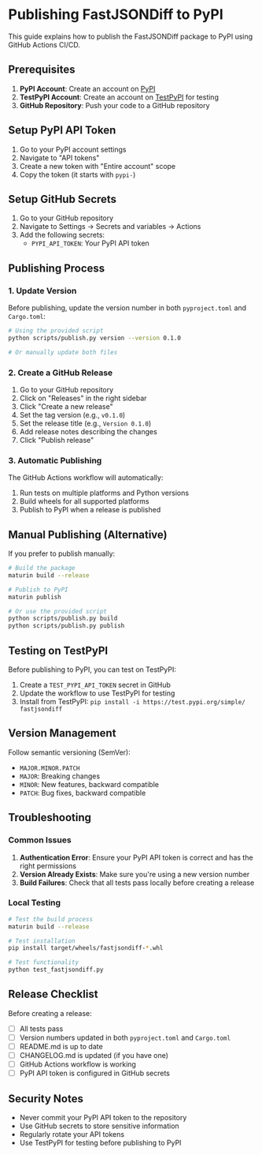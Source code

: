 # Publishing FastJSONDiff to PyPI

This guide explains how to publish the FastJSONDiff package to PyPI using GitHub Actions CI/CD.

## Prerequisites

1. **PyPI Account**: Create an account on [PyPI](https://pypi.org/account/register/)
2. **TestPyPI Account**: Create an account on [TestPyPI](https://test.pypi.org/account/register/) for testing
3. **GitHub Repository**: Push your code to a GitHub repository

## Setup PyPI API Token

1. Go to your PyPI account settings
2. Navigate to "API tokens"
3. Create a new token with "Entire account" scope
4. Copy the token (it starts with `pypi-`)

## Setup GitHub Secrets

1. Go to your GitHub repository
2. Navigate to Settings → Secrets and variables → Actions
3. Add the following secrets:
   - `PYPI_API_TOKEN`: Your PyPI API token

## Publishing Process

### 1. Update Version

Before publishing, update the version number in both `pyproject.toml` and `Cargo.toml`:

```bash
# Using the provided script
python scripts/publish.py version --version 0.1.0

# Or manually update both files
```

### 2. Create a GitHub Release

1. Go to your GitHub repository
2. Click on "Releases" in the right sidebar
3. Click "Create a new release"
4. Set the tag version (e.g., `v0.1.0`)
5. Set the release title (e.g., `Version 0.1.0`)
6. Add release notes describing the changes
7. Click "Publish release"

### 3. Automatic Publishing

The GitHub Actions workflow will automatically:

1. Run tests on multiple platforms and Python versions
2. Build wheels for all supported platforms
3. Publish to PyPI when a release is published

## Manual Publishing (Alternative)

If you prefer to publish manually:

```bash
# Build the package
maturin build --release

# Publish to PyPI
maturin publish

# Or use the provided script
python scripts/publish.py build
python scripts/publish.py publish
```

## Testing on TestPyPI

Before publishing to PyPI, you can test on TestPyPI:

1. Create a `TEST_PYPI_API_TOKEN` secret in GitHub
2. Update the workflow to use TestPyPI for testing
3. Install from TestPyPI: `pip install -i https://test.pypi.org/simple/ fastjsondiff`

## Version Management

Follow semantic versioning (SemVer):

- `MAJOR.MINOR.PATCH`
- `MAJOR`: Breaking changes
- `MINOR`: New features, backward compatible
- `PATCH`: Bug fixes, backward compatible

## Troubleshooting

### Common Issues

1. **Authentication Error**: Ensure your PyPI API token is correct and has the right permissions
2. **Version Already Exists**: Make sure you're using a new version number
3. **Build Failures**: Check that all tests pass locally before creating a release

### Local Testing

```bash
# Test the build process
maturin build --release

# Test installation
pip install target/wheels/fastjsondiff-*.whl

# Test functionality
python test_fastjsondiff.py
```

## Release Checklist

Before creating a release:

- [ ] All tests pass
- [ ] Version numbers updated in both `pyproject.toml` and `Cargo.toml`
- [ ] README.md is up to date
- [ ] CHANGELOG.md is updated (if you have one)
- [ ] GitHub Actions workflow is working
- [ ] PyPI API token is configured in GitHub secrets

## Security Notes

- Never commit your PyPI API token to the repository
- Use GitHub secrets to store sensitive information
- Regularly rotate your API tokens
- Use TestPyPI for testing before publishing to PyPI
